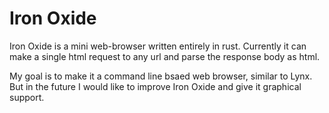 # Iron Oxide
Iron Oxide is a mini web-browser written entirely in rust. Currently it can make a single html request to any url and parse the response body as html.

My goal is to make it a command line bsaed web browser, similar to Lynx. But in the future I would like to improve Iron Oxide and give it graphical support.

